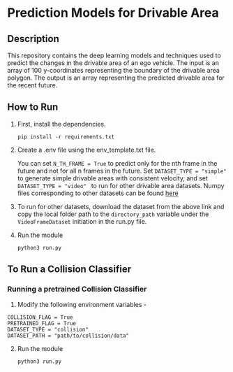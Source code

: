 # Prediction Models for Drivable Area

## Description

This repository contains the deep learning models and techniques used to predict the changes in the drivable area of an ego vehicle. The input is an array of 100 y-coordinates representing the boundary of the drivable area polygon. The output is an array representing the predicted drivable area for the recent future. 

## How to Run

1. First, install the dependencies.
   ```
   pip install -r requirements.txt
   ```

2. Create a .env file using the env_template.txt file.

   You can set ``` N_TH_FRAME = True ``` to predict only for the nth frame in the future and not for all n frames in the future.
   Set ```DATASET_TYPE = "simple" ``` to generate simple drivable areas with consistent velocity, and set  ```DATASET_TYPE = "video" ``` to run for other drivable area datasets.
   Numpy files corresponding to other datasets can be found [here](https://drive.google.com/drive/u/1/folders/19Mszdhn1ZFpFtO027f2wmFwCrStYSoq5)

3. To run for other datasets, download the dataset from the above link and copy the local folder path to the ```directory_path``` variable under the ```VideoFrameDataset``` initiation in the run.py file.
   
4. Run the module
   ```
   python3 run.py
   ```

## To Run a Collision Classifier

### Running a pretrained Collision Classifier

1. Modify the following environment variables - 
```
COLLISION_FLAG = True
PRETRAINED_FLAG = True
DATASET_TYPE = "collision"
DATASET_PATH = "path/to/collision/data"
```

2. Run the module
   ```
   python3 run.py
   ```




